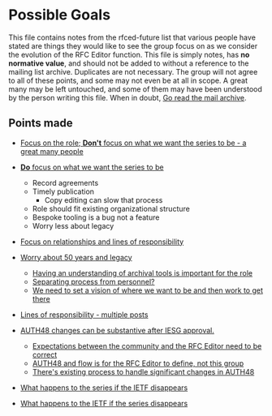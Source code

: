 # Possible Goals

This file contains notes from the rfced-future list that various people have stated are things they would
like to see the group focus on as we consider the evolution of the RFC Editor function.  This file is simply
notes, has **no normative value**, and should not be added to without a reference to the mailing list archive.
Duplicates are not necessary.  The group will not agree to all of these points, and some may not even be at all in scope.
A great many may be left untouched, and some of them may have been understood by the person writing this file.  When in doubt,
[Go read the mail archive](https://mailarchive.ietf.org/arch/browse/rfced-future/?so=frm).

## Points made

- [Focus on the role; **Don't** focus on what we want the series to be - a great many people](https://mailarchive.ietf.org/arch/msg/rfced-future/x1OMhYw7Rm0fag_LGfCTdKUNpus/)
- [**Do** focus on what we want the series to be](https://mailarchive.ietf.org/arch/msg/rfced-future/U6LNEOu3ZfEmfULFKuw74D4dpOw/)
  - Record agreements
  - Timely publication
    - Copy editing can slow that process
  - Role should fit existing organizational structure
  - Bespoke tooling is a bug not a feature
  - Worry less about legacy
- [Focus on relationships and lines of responsibility](https://mailarchive.ietf.org/arch/msg/rfced-future/mACM0l8ASnbJkkhPxDfRSytPkww/)
- [Worry about 50 years and legacy](https://mailarchive.ietf.org/arch/msg/rfced-future/EX5J94A0OYLfUyy3FSny7jk033s/)
  - [Having an understanding of archival tools is important for the role](https://mailarchive.ietf.org/arch/msg/rfced-future/KekoguNjTxLCNHdZ8O2U17G0SX0/)
  - [Separating process from personnel?](https://mailarchive.ietf.org/arch/msg/rfced-future/DsLv7VtVt-5d8LF4NtsZngeW_Gg/)
  - [We need to set a vision of where we want to be and then work to get there](https://mailarchive.ietf.org/arch/msg/rfced-future/aOr9Hc5QnT7wQNUVV_prds8babw/)
- [Lines of responsibility - multiple posts](https://mailarchive.ietf.org/arch/msg/rfced-future/nAJlr9e7_ROZqPN1NomTb43iAWc/)

- [AUTH48 changes can be substantive after IESG approval.](https://mailarchive.ietf.org/arch/msg/rfced-future/pdEYwz-zk9b0Iqp-LReFIBkyKY8/)
  - [Expectations between the community and the RFC Editor need to be correct](https://mailarchive.ietf.org/arch/msg/rfced-future/4DZsoSreKLN6WJSOLV-IQgR2Ics/)
  - [AUTH48 and flow is for the RFC Editor to define, not this group](https://mailarchive.ietf.org/arch/msg/rfced-future/jh4Zh63_dV3mN0CWkDmkST2rcg8/)
  - [There's existing process to handle significant changes in AUTH48](https://mailarchive.ietf.org/arch/msg/rfced-future/meXj7jaRSCKQil3nkom-uIchMZM/)
- [What happens to the series if the IETF disappears](https://mailarchive.ietf.org/arch/msg/rfced-future/QVqoZ6xQ4V63yP7xv8eC8iCPIqw/)
- [What happens to the IETF if the series disappears](https://mailarchive.ietf.org/arch/msg/rfced-future/nEik-2zK7KKDnFbc_7qSyIdgR3Q/)
